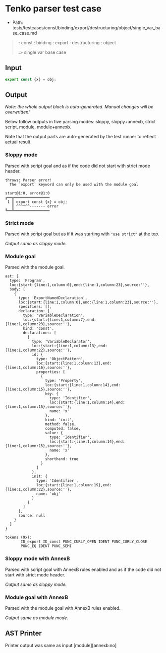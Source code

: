 # Tenko parser test case

- Path: tests/testcases/const/binding/export/destructuring/object/single_var_base_case.md

> :: const : binding : export : destructuring : object
>
> ::> single var base case

## Input

`````js
export const {x} = obj;
`````

## Output

_Note: the whole output block is auto-generated. Manual changes will be overwritten!_

Below follow outputs in five parsing modes: sloppy, sloppy+annexb, strict script, module, module+annexb.

Note that the output parts are auto-generated by the test runner to reflect actual result.

### Sloppy mode

Parsed with script goal and as if the code did not start with strict mode header.

`````
throws: Parser error!
  The `export` keyword can only be used with the module goal

start@1:0, error@1:0
╔══╦════════════════
 1 ║ export const {x} = obj;
   ║ ^^^^^^------- error
╚══╩════════════════

`````

### Strict mode

Parsed with script goal but as if it was starting with `"use strict"` at the top.

_Output same as sloppy mode._

### Module goal

Parsed with the module goal.

`````
ast: {
  type: 'Program',
  loc:{start:{line:1,column:0},end:{line:1,column:23},source:''},
  body: [
    {
      type: 'ExportNamedDeclaration',
      loc:{start:{line:1,column:0},end:{line:1,column:23},source:''},
      specifiers: [],
      declaration: {
        type: 'VariableDeclaration',
        loc:{start:{line:1,column:7},end:{line:1,column:23},source:''},
        kind: 'const',
        declarations: [
          {
            type: 'VariableDeclarator',
            loc:{start:{line:1,column:13},end:{line:1,column:22},source:''},
            id: {
              type: 'ObjectPattern',
              loc:{start:{line:1,column:13},end:{line:1,column:16},source:''},
              properties: [
                {
                  type: 'Property',
                  loc:{start:{line:1,column:14},end:{line:1,column:15},source:''},
                  key: {
                    type: 'Identifier',
                    loc:{start:{line:1,column:14},end:{line:1,column:15},source:''},
                    name: 'x'
                  },
                  kind: 'init',
                  method: false,
                  computed: false,
                  value: {
                    type: 'Identifier',
                    loc:{start:{line:1,column:14},end:{line:1,column:15},source:''},
                    name: 'x'
                  },
                  shorthand: true
                }
              ]
            },
            init: {
              type: 'Identifier',
              loc:{start:{line:1,column:19},end:{line:1,column:22},source:''},
              name: 'obj'
            }
          }
        ]
      },
      source: null
    }
  ]
}

tokens (9x):
       ID_export ID_const PUNC_CURLY_OPEN IDENT PUNC_CURLY_CLOSE
       PUNC_EQ IDENT PUNC_SEMI
`````

### Sloppy mode with AnnexB

Parsed with script goal with AnnexB rules enabled and as if the code did not start with strict mode header.

_Output same as sloppy mode._

### Module goal with AnnexB

Parsed with the module goal with AnnexB rules enabled.

_Output same as module mode._

## AST Printer

Printer output was same as input [module][annexb:no]
